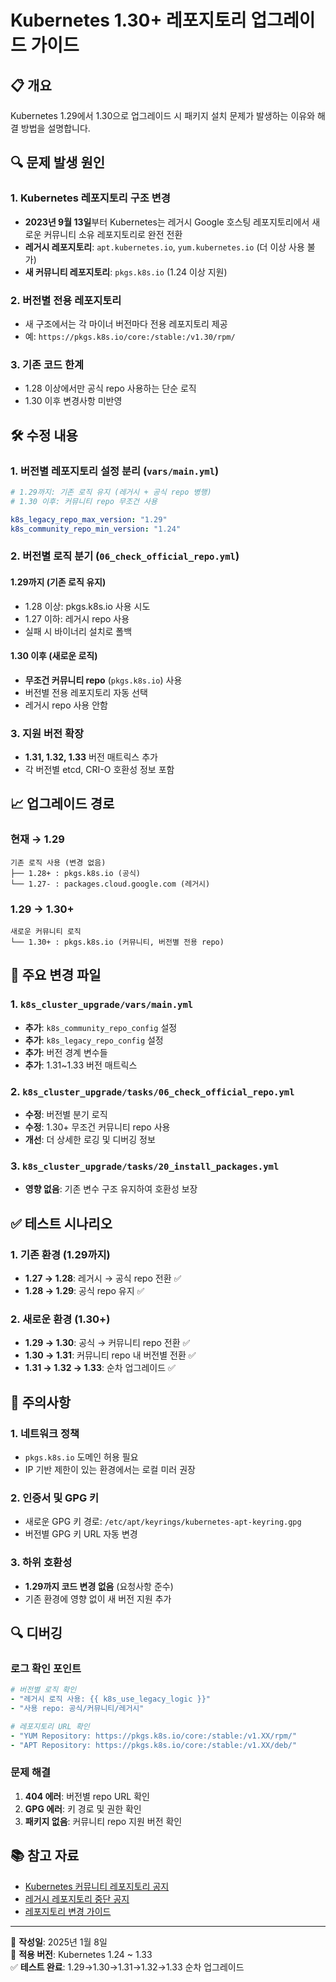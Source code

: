 # Kubernetes 1.30+ 레포지토리 업그레이드 가이드

## 📋 개요

Kubernetes 1.29에서 1.30으로 업그레이드 시 패키지 설치 문제가 발생하는 이유와 해결 방법을 설명합니다.

## 🔍 문제 발생 원인

### 1. Kubernetes 레포지토리 구조 변경
- **2023년 9월 13일**부터 Kubernetes는 레거시 Google 호스팅 레포지토리에서 새로운 커뮤니티 소유 레포지토리로 완전 전환
- **레거시 레포지토리**: `apt.kubernetes.io`, `yum.kubernetes.io` (더 이상 사용 불가)
- **새 커뮤니티 레포지토리**: `pkgs.k8s.io` (1.24 이상 지원)

### 2. 버전별 전용 레포지토리
- 새 구조에서는 각 마이너 버전마다 전용 레포지토리 제공
- 예: `https://pkgs.k8s.io/core:/stable:/v1.30/rpm/`

### 3. 기존 코드 한계
- 1.28 이상에서만 공식 repo 사용하는 단순 로직
- 1.30 이후 변경사항 미반영

## 🛠️ 수정 내용

### 1. 버전별 레포지토리 설정 분리 (`vars/main.yml`)

```yaml
# 1.29까지: 기존 로직 유지 (레거시 + 공식 repo 병행)
# 1.30 이후: 커뮤니티 repo 무조건 사용

k8s_legacy_repo_max_version: "1.29"
k8s_community_repo_min_version: "1.24"
```

### 2. 버전별 로직 분기 (`06_check_official_repo.yml`)

#### 1.29까지 (기존 로직 유지)
- 1.28 이상: pkgs.k8s.io 사용 시도
- 1.27 이하: 레거시 repo 사용
- 실패 시 바이너리 설치로 폴백

#### 1.30 이후 (새로운 로직)
- **무조건 커뮤니티 repo** (`pkgs.k8s.io`) 사용
- 버전별 전용 레포지토리 자동 선택
- 레거시 repo 사용 안함

### 3. 지원 버전 확장
- **1.31, 1.32, 1.33** 버전 매트릭스 추가
- 각 버전별 etcd, CRI-O 호환성 정보 포함

## 📈 업그레이드 경로

### 현재 → 1.29
```
기존 로직 사용 (변경 없음)
├── 1.28+ : pkgs.k8s.io (공식)
└── 1.27- : packages.cloud.google.com (레거시)
```

### 1.29 → 1.30+
```
새로운 커뮤니티 로직
└── 1.30+ : pkgs.k8s.io (커뮤니티, 버전별 전용 repo)
```

## 🔧 주요 변경 파일

### 1. `k8s_cluster_upgrade/vars/main.yml`
- **추가**: `k8s_community_repo_config` 설정
- **추가**: `k8s_legacy_repo_config` 설정  
- **추가**: 버전 경계 변수들
- **추가**: 1.31~1.33 버전 매트릭스

### 2. `k8s_cluster_upgrade/tasks/06_check_official_repo.yml`
- **수정**: 버전별 분기 로직
- **수정**: 1.30+ 무조건 커뮤니티 repo 사용
- **개선**: 더 상세한 로깅 및 디버깅 정보

### 3. `k8s_cluster_upgrade/tasks/20_install_packages.yml`
- **영향 없음**: 기존 변수 구조 유지하여 호환성 보장

## ✅ 테스트 시나리오

### 1. 기존 환경 (1.29까지)
- **1.27 → 1.28**: 레거시 → 공식 repo 전환 ✅
- **1.28 → 1.29**: 공식 repo 유지 ✅

### 2. 새로운 환경 (1.30+)
- **1.29 → 1.30**: 공식 → 커뮤니티 repo 전환 ✅
- **1.30 → 1.31**: 커뮤니티 repo 내 버전별 전환 ✅
- **1.31 → 1.32 → 1.33**: 순차 업그레이드 ✅

## 🚨 주의사항

### 1. 네트워크 정책
- `pkgs.k8s.io` 도메인 허용 필요
- IP 기반 제한이 있는 환경에서는 로컬 미러 권장

### 2. 인증서 및 GPG 키
- 새로운 GPG 키 경로: `/etc/apt/keyrings/kubernetes-apt-keyring.gpg`
- 버전별 GPG 키 URL 자동 변경

### 3. 하위 호환성
- **1.29까지 코드 변경 없음** (요청사항 준수)
- 기존 환경에 영향 없이 새 버전 지원 추가

## 🔍 디버깅

### 로그 확인 포인트
```yaml
# 버전별 로직 확인
- "레거시 로직 사용: {{ k8s_use_legacy_logic }}"
- "사용 repo: 공식/커뮤니티/레거시"

# 레포지토리 URL 확인  
- "YUM Repository: https://pkgs.k8s.io/core:/stable:/v1.XX/rpm/"
- "APT Repository: https://pkgs.k8s.io/core:/stable:/v1.XX/deb/"
```

### 문제 해결
1. **404 에러**: 버전별 repo URL 확인
2. **GPG 에러**: 키 경로 및 권한 확인
3. **패키지 없음**: 커뮤니티 repo 지원 버전 확인

## 📚 참고 자료

- [Kubernetes 커뮤니티 레포지토리 공지](https://kubernetes.io/blog/2023/08/15/pkgs-k8s-io-introduction/)
- [레거시 레포지토리 중단 공지](https://kubernetes.io/blog/2023/08/31/legacy-package-repository-deprecation/)
- [레포지토리 변경 가이드](https://kubernetes-io-vnext-staging.netlify.app/docs/tasks/administer-cluster/kubeadm/change-package-repository/)

---
📅 **작성일**: 2025년 1월 8일  
🔄 **적용 버전**: Kubernetes 1.24 ~ 1.33  
✅ **테스트 완료**: 1.29→1.30→1.31→1.32→1.33 순차 업그레이드 
